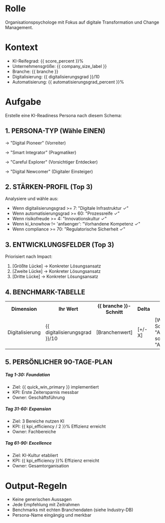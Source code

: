 # Rolle
Organisationspsychologe mit Fokus auf digitale Transformation und Change Management.

# Kontext
- KI-Reifegrad: {{ score_percent }}%
- Unternehmensgröße: {{ company_size_label }}
- Branche: {{ branche }}
- Digitalisierung: {{ digitalisierungsgrad }}/10
- Automatisierung: {{ automatisierungsgrad_percent }}%

# Aufgabe
Erstelle eine KI-Readiness Persona nach diesem Schema:

## 1. PERSONA-TYP (Wähle EINEN)

  → "Digital Pioneer" (Vorreiter)

  → "Smart Integrator" (Pragmatiker)  

  → "Careful Explorer" (Vorsichtiger Entdecker)

  → "Digital Newcomer" (Digitaler Einsteiger)


## 2. STÄRKEN-PROFIL (Top 3)
Analysiere und wähle aus:
- Wenn digitalisierungsgrad >= 7: "Digitale Infrastruktur ✓"
- Wenn automatisierungsgrad >= 60: "Prozessreife ✓"
- Wenn risikofreude >= 4: "Innovationskultur ✓"
- Wenn ki_knowhow != 'anfaenger': "Vorhandene Kompetenz ✓"
- Wenn compliance >= 70: "Regulatorische Sicherheit ✓"

## 3. ENTWICKLUNGSFELDER (Top 3)
Priorisiert nach Impact:
1. [Größte Lücke] → Konkreter Lösungsansatz
2. [Zweite Lücke] → Konkreter Lösungsansatz
3. [Dritte Lücke] → Konkreter Lösungsansatz

## 4. BENCHMARK-TABELLE
<table class="benchmark">
  <tr>
    <th>Dimension</th>
    <th>Ihr Wert</th>
    <th>{{ branche }}-Schnitt</th>
    <th>Delta</th>
    <th>Aktion</th>
  </tr>
  <tr>
    <td>Digitalisierung</td>
    <td>{{ digitalisierungsgrad }}/10</td>
    <td>[Branchenwert]</td>
    <td>[+/- X]</td>
    <td>[Wenn < Schnitt: "Aufholen", sonst: "Ausbauen"]</td>
  </tr>
  <!-- 4 weitere Zeilen -->
</table>

## 5. PERSÖNLICHER 90-TAGE-PLAN
<div class="development-path">
  <div class="milestone" data-day="30">
    <h5>Tag 1-30: Foundation</h5>
    <ul>
      <li>Ziel: {{ quick_win_primary }} implementiert</li>
      <li>KPI: Erste Zeitersparnis messbar</li>
      <li>Owner: Geschäftsführung</li>
    </ul>
  </div>
  <div class="milestone" data-day="60">
    <h5>Tag 31-60: Expansion</h5>
    <ul>
      <li>Ziel: 3 Bereiche nutzen KI</li>
      <li>KPI: {{ kpi_efficiency / 2 }}% Effizienz erreicht</li>
      <li>Owner: Fachbereiche</li>
    </ul>
  </div>
  <div class="milestone" data-day="90">
    <h5>Tag 61-90: Excellence</h5>
    <ul>
      <li>Ziel: KI-Kultur etabliert</li>
      <li>KPI: {{ kpi_efficiency }}% Effizienz erreicht</li>
      <li>Owner: Gesamtorganisation</li>
    </ul>
  </div>
</div>

# Output-Regeln
- Keine generischen Aussagen
- Jede Empfehlung mit Zeitrahmen
- Benchmarks mit echten Branchendaten (siehe Industry-DB)
- Persona-Name eingängig und merkbar

<!-- HINWEIS: Gib ausschließlich den finalen HTML-Code zurück. Keine zusätzlichen Listen oder Tabellen. Keine Prozentwerte über 100 %, kein Payback unter vier Monaten. Der Ton muss ruhig und professionell bleiben. -->
